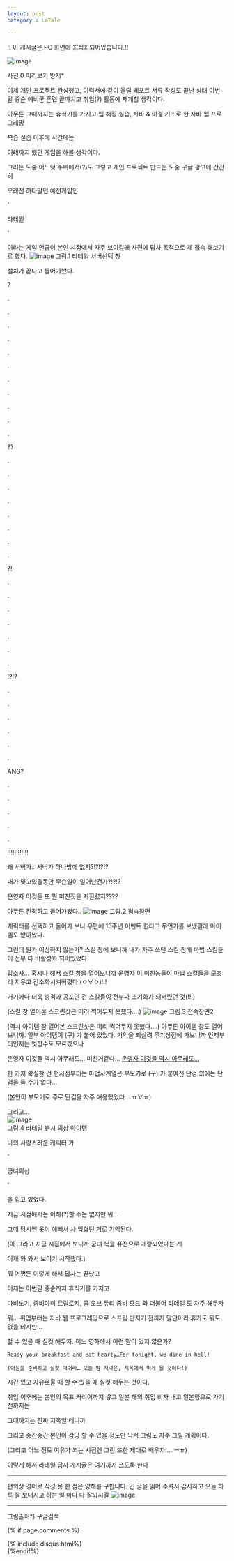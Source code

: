 ```yaml
---
layout: post
category : LaTale

---
```

!! 이 게시글은 PC 화면에 최적화되어있습니다.!!

![image](https://user-images.githubusercontent.com/21037401/111992367-a9f94280-8b58-11eb-8054-79ca222fe467.png)

사진.0 미리보기 방지*


이제 개인 프로젝트 완성했고,
이력서에 같이 올릴 레포트 서류 작성도 끝난 상태
이번 달 중순 예비군 훈련 끝마치고 취업(?) 활동에
재개할 생각이다.


아무튼 그때까지는 휴식기를 가지고
웹 해킹 실습, 자바 & 이걸 기초로 한 자바 웹 프로그래밍


복습 실습 이후에 시간에는

여테까지 했던 게임을 해볼 생각이다.


그러는 도중 어느덧 주위에서(?)도 그렇고
개인 프로젝트 만드는 도중 구글 광고에 간간히


오래전 하다말던 예전게임인


'

라테일

'


이라는 게임 언급이 본인 시점에서 자주 보이길래
사전에 답사 목적으로 제 접속 해보기로 했다.
![image](https://user-images.githubusercontent.com/21037401/111992461-cc8b5b80-8b58-11eb-9170-b6c8fbb1fb97.png)
그림.1 라테일 서버선택 창


설치가 끝나고 들어가봤다.


?

.

.

.

.

.

.

.

.

.

.

.


??

.

.

.

.

.

.

.

.

?!

.

.

.

.

.

.

.

!?!?

.

.

.

.

.

.

ANG?

.

.

.

.

.


!!!!!!!!!!!!


왜 서버가.. 서버가 하나밖에 없지?!?!?!?

내가 잊고있을동안 무슨일이 일어난건가?!?!?


운영자 이것들 또 뭔 미친짓을 저질렸지????


아무튼 진정하고 들어가봤다..
![image](https://user-images.githubusercontent.com/21037401/111992487-d6ad5a00-8b58-11eb-91e3-0f0fb8df681f.png)
그림.2 접속장면


캐릭터를 선택하고 들어가 보니 우편에
13주년 이벤트 한다고 무언가를 보냈길래
아이템도 받아봤다.


그런데 뭔가 이상하지 않는가?
스킬 창에 보니까 내가 자주 쓰던 스킬 창에
마법 스킬들이 전부 다 비활성화 되어있었다.


맙소사… 혹시나 해서 스킬 창을 열어보니까
운영자 이 미친놈들이 마법 스킬들을 모조리
지우고 간소화시켜버렸다 (ㅇ∀ㅇ)!!!


거기에다 더욱 충격과 공포인 건 스킬들이 전부다
초기화가 돼버렸던 것(!!!)

(스킬 창 열어본 스크린샷은 미리 찍어두지 못했다….)
![image](https://user-images.githubusercontent.com/21037401/111992547-e3ca4900-8b58-11eb-9e74-fd9ea2520665.png)
그림.3 접속장면2


(역시 아이템 창 열어본 스크린샷은 미리 찍어두지 못했다….)
아무튼 아이템 창도 열어보니까. 일부 아이템이
(구) 가 붙어 있었다. 기억을 되살려 무기상점에 가보니까
언제부터인지는 엿장수도 모르겠으나

운영자 이것들 역시 아무래도… 미친거같다…
[운영자 이것들 역시 아무래도…]( https://blog.naver.com/PostView.nhn?blogId=bnm0170&logNo=221602397269&from=postView&redirect=Log&widgetTypeCall=true&topReferer=https%3A%2F%2Fblog.naver.com%2FPostSearchList.nhn%3FblogId%3Dbnm0170%26categoryNo%3D0%26SearchText%3D%25EB%259D%25BC%25ED%2585%258C%25EC%259D%25BC%26orderBy%3Dsim%26term%3D%26startDate%3D%26endDate%3D%26range%3Dall%26cpage%3D1&directAccess=false# )

한 가지 확실한 건 현시점부터는 마법사계열은
부모기로 (구) 가 붙여진 단검 외에는 단검을 들 수가 없다…

(본인이 부모기로 주로 단검을 자주 애용했었다.…ㅠ∀ㅠ)

그리고…<br>
![image](https://user-images.githubusercontent.com/21037401/111992712-1116f700-8b59-11eb-9877-644ba5acdd75.png)
<br> 그림.4 라테일 펜시 의상 아이템


나의 사랑스러운 캐릭터 가


'

궁녀의상

'


을 입고 있었다.


지금 시점에서는 이해(?)할 수는 없지만 뭐…

그때 당시엔 옷이 예뻐서 사 입혔던 거로 기억된다.

(아 그리고 지금 시점에서 보니까 궁녀 복을 퓨전으로 개량되었다는 게

이제 와 와서 보이기 시작했다.)


뭐 어쩠든 이렇게 해서 답사는 끝났고

이제는 이번달 중순까지 휴식기를 가지고


마비노기, 좀비아미 트릴로지,
콜 오브 듀티 좀비 모드 와 더불어
라테일 도 자주 해두자


뭐… 취업부터는 자바 웹 프로그래밍으로 스프링 만지기 전까지
말단이라 휴가도 뭐도 없을 테지만…


할 수 있을 때 실컷 해두자.
어느 영화에서 이런 말이 있지 않은가?

    Ready your breakfast and eat hearty…For tonight, we dine in hell!

    (아침을 준비하고 실컷 먹어라… 오늘 밤 저녁은, 지옥에서 먹게 될 것이다!) 

시간 있고 자유로울 때 할 수 있을 때 실컷 해두는 것이다.


취업 이후에는 본인의 목표 커리어까지 쌓고
일본 해외 취업 비자 내고 일본행으로 가기 전까지는


그때까지는 진짜 지옥일 테니까


그리고 중간중간 본인이 감당 할 수 있을 정도만
낙서 그림도 자주 그릴 계획이다.

(그리고 어느 정도 여유가 되는 시점엔 그림 또한 제대로 배우자…. ㅡㅠ)



이렇게 해서 라테일 답사 게시글은 여기까지 쓰도록 한다

------------------------------------------------------------------


편의상 경어로 작성 못 한 점은 양해를 구합니다.
긴 글을 읽어 주셔서 감사하고 오늘 하루 잘 보내시고
하는 일 마다 다 잘되시길
![image](https://user-images.githubusercontent.com/21037401/111992757-1ecc7c80-8b59-11eb-8566-b558ff91e314.png)

--------------------------------------------------------------------
그림출처*) 구글검색


{% if page.comments %}
<div id="post-disqus" class="container">
{% include disqus.html%}
</div>
{%endif%}
